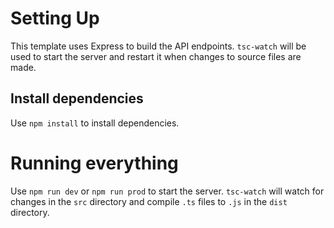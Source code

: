 # Setting Up

This template uses Express to build the API endpoints. `tsc-watch` will be used to start the server and restart it when changes to source files are made.

## Install dependencies

Use `npm install` to install dependencies.

# Running everything

Use `npm run dev` or `npm run prod` to start the server. `tsc-watch` will watch for changes in the `src` directory and compile `.ts` files to `.js` in the `dist` directory.
